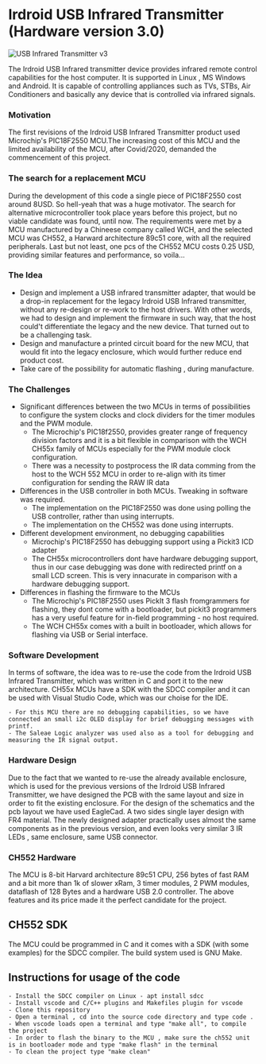 # Irdroid USB Infrared Transmitter (Hardware version 3.0)

![USB Infrared Transmitter v3](https://[raw.githubusercontent.com/Irdroid/trx_v3/refs/heads/master/Hardware/Pictures/black5%20(Medium).png?token=GHSAT0AAAAAADHKJ2AQDZWZGJRTQG3HPC2Y2DU4MQA](https://raw.githubusercontent.com/Irdroid/USB-Infrared-Transmitter-v3/refs/heads/master/Hardware/Pictures/black3%20(Medium).png))

The Irdroid USB Infrared transmitter device provides infrared remote control capabilities for the host computer. It is supported in Linux , MS Windows and Android. It is capable of controlling appliances such as TVs, STBs, Air Conditioners and basically any device that is controlled via infrared signals.
### Motivation
The first revisions of the Irdroid USB Infrared Transmitter product used Microchip's PIC18F2550 MCU.The increasing cost of this MCU and the limited availability of the MCU, after Covid/2020, demanded the commencement of this project.

### The search for a replacement MCU
During the development of this code a single piece of PIC18F2550 cost around 8USD. So hell-yeah that was a huge motivator.
The search for alternative microcontroller took place years before this project, but no viable candidate was found, until now. The requirements were met by a MCU manufactured by a Chineese company called WCH, and the selected MCU was CH552, a Harward architecture 89c51 core, with all the required peripherals. 
Last but not least, one pcs of the CH552 MCU costs 0.25 USD, providing similar features and performance, so voila...

### The Idea
- Design and implement a USB infrared transmitter adapter, that would be a drop-in replacement for the legacy Irdroid USB Infrared transmitter, without any re-design or re-work to the host drivers. With other words, we had to design and implement the firmware in such way, that the host could't differentiate the legacy and the new device. That turned out to be a challenging task. 
- Design and manufacture a printed circuit board for the new MCU, that would fit into the legacy enclosure, which would further reduce end product cost.
- Take care of the possibility for automatic flashing , during manufacture.
### The Challenges

- Significant differences between the two MCUs in terms of possibilities to configure the system clocks and clock dividers for the timer modules and the PWM module.
    - The Microchip's PIC18f2550, provides greater range of frequency division factors and it is a bit flexible in comparison with the WCH CH55x family of MCUs especially for the PWM module clock configuration.
    - There was a necessity to postprocess the IR data comming from the host to the WCH 552 MCU in order to re-align with its timer configuration for sending the RAW IR data
- Differences in the USB controller in both MCUs. Tweaking in software was required.
    - The implementation on the PIC18F2550 was done using polling the USB controller, rather than using interrupts.
    - The implementation on the CH552 was done using interrupts.
- Different development environment, no debugging capabilities
    - Microchip's PIC18F2550 has debugging support using a Pickit3 ICD adapter
    - The CH55x microcontrollers dont have hardware debugging support, thus in our case debugging was done with redirected printf on a small LCD screen. This is very innacurate in comparison with a hardware debugging support.
- Differences in flashing the firmware to the MCUs
    - The Microchip's PIC18F2550 uses PickIt 3 flash fromgrammers for flashing, they dont come with a bootloader, but pickit3 programmers has a very useful feature for in-field programming - no host required.
    - The WCH CH55x comes with a built in bootloader, which allows for flashing via USB or Serial interface.

### Software Development 

In terms of software, the idea was to re-use the code from the Irdroid USB Infrared Transmitter, which was written in C and port it to the new architecture. CH55x MCUs have a SDK with the SDCC compiler and it can be used with Visual Studio Code, which was our choise for the IDE. 

    - For this MCU there are no debugging capabilities, so we have connected an small i2c OLED display for brief debugging messages with printf.
    - The Saleae Logic analyzer was used also as a tool for debugging and measuring the IR signal output.

### Hardware Design

Due to the fact that we wanted to re-use the already available enclosure, which is used for the previous versions of the Irdroid USB Infrared Transmitter, we have designed the PCB with the same layout and size in order to fit the existing enclosure. For the design of the schematics and the pcb layout we have used EagleCad. A two sides single layer design with FR4 material. The newly designed adapter practically uses almost the same components as in the previous version, and even looks very similar 3 IR LEDs , same enclosure, same USB connector.

### CH552 Hardware
The MCU is 8-bit Harvard architecture 89c51 CPU, 256 bytes of fast RAM and a bit more
than 1k of slower xRam, 3 timer modules, 2 PWM modules, dataflash of 128 Bytes and a hardware USB 2.0 controller.
The above features and its price made it the perfect candidate for the project.

## CH552 SDK
The MCU could be programmed in C and it comes with a SDK (with some examples) for the SDCC compiler. The build system used is GNU Make.

## Instructions for usage of the code

    - Install the SDCC compiler on Linux - apt install sdcc
    - Install vscode and C/C++ plugins and Makefiles plugin for vscode
    - Clone this repository
    - Open a terminal , cd into the source code directory and type code .
    - When vscode loads open a terminal and type "make all", to compile the project
    - In order to flash the binary to the MCU , make sure the ch552 unit is in bootloader mode and type "make flash" in the terminal
    - To clean the project type "make clean"


